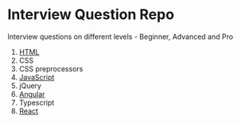 # Interview Question Repo

Interview questions on different levels - Beginner, Advanced and Pro


1. [HTML](HTML/html.md)
2. CSS
3. CSS preprocessors
4. [JavaScript](JS/js.md)
5. jQuery
6. [Angular](Angular/angular.md)
7. Typescript
8. [React](React/react.md)




